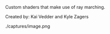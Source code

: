 Custom shaders that make use of ray marching.

Created by: Kai Vedder and Kyle Zagers

./captures/image.png
